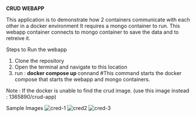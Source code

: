 <b>CRUD WEBAPP</b>

This application is to demonstrate how 2 containers communicate with each other in a docker environment
It requires a mongo container to run. This webapp container connects to mongo container to save the data and to retreive it.

Steps to Run the webapp

1. Clone the repository
2. Open the terminal and navigate to this location
3. run : <b> docker compose up </b>  connand  #This command starts the docker compose that starts the webapp and mongo containers.


Note : If the docker is unable to find the crud image. (use this image instead : 1365890/crud-app)


Sample Images
![cred-1](https://github.com/aswinks123/CRUD-app/assets/108337342/137f04a0-dd1f-47b1-b48b-3cb85dcbc7b7)
![cred2](https://github.com/aswinks123/CRUD-app/assets/108337342/2dae0512-5a16-487a-9f26-d0de49b53a2c)
![cred-3](https://github.com/aswinks123/CRUD-app/assets/108337342/480cff9f-eb29-48a8-a72f-b828d45a66ce)


